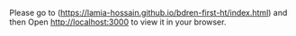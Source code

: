 Please go to 
(https://lamia-hossain.github.io/bdren-first-ht/index.html) 
and then Open 
[http://localhost:3000](http://localhost:3000) to view it in your browser.
